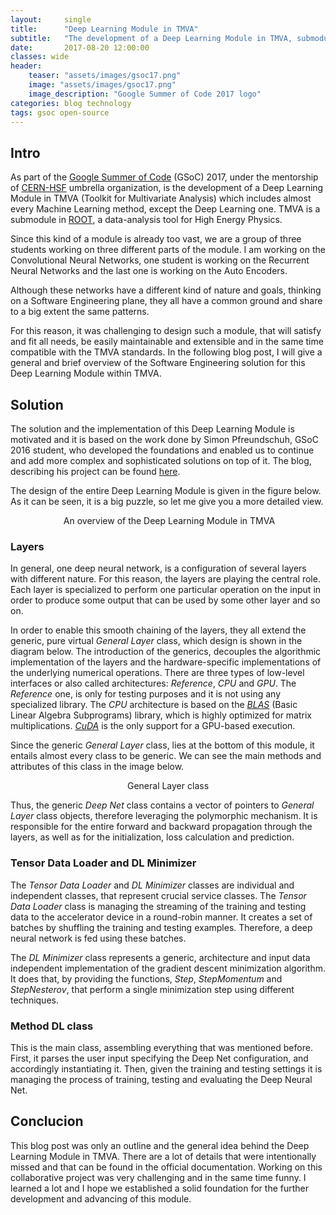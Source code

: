 ```yaml
---
layout:     single
title:      "Deep Learning Module in TMVA"
subtitle:   "The development of a Deep Learning Module in TMVA, submodule of CERN's data analysis tool, ROOT"
date:       2017-08-20 12:00:00
classes: wide
header:
    teaser: "assets/images/gsoc17.png"
    image: "assets/images/gsoc17.png"
    image_description: "Google Summer of Code 2017 logo"
categories: blog technology
tags: gsoc open-source
---
```


<h2> Intro </h2>
<p>As part of the <a href="https://summerofcode.withgoogle.com" target="_blank">Google Summer of Code</a> (GSoC) 2017,
under the mentorship of <a href="http://hepsoftwarefoundation.org" target="_blank">CERN-HSF</a> umbrella organization,
is the development of a Deep Learning Module in TMVA (Toolkit for Multivariate Analysis) which includes almost every
Machine Learning method, except the Deep Learning one. TMVA is a submodule in
<a href="https://root.cern.ch" target="_blank">ROOT</a>, a data-analysis tool for High Energy Physics.</p>

<p>Since this kind of a module is already too vast, we are a group of three students working on three different parts
of the module. I am working on the Convolutional Neural Networks, one student is working on the Recurrent Neural
Networks and the last one is working on the Auto Encoders.</p>

<p>Although these networks have a different kind of nature and goals, thinking on a Software Engineering plane,
they all have a common ground and share to a big extent the same patterns.</p>

<p>For this reason, it was challenging to design such a module, that will satisfy and fit all needs, be easily
maintainable and extensible and in the same time compatible with the TMVA standards. In the following blog post,
I will give a general and brief overview of the Software Engineering solution for this Deep Learning Module within
TMVA. </p>


<h2> Solution </h2>
<p>The solution and the implementation of this Deep Learning Module is motivated and it is based on the work done
by Simon Pfreundschuh, GSoC 2016 student, who developed the foundations and enabled us to continue and add more
complex and sophisticated solutions on top of it. The blog, describing his project can be found
<a href="http://simonpf.github.io/gsoc/" target="_blank">here</a>.</p>

<p>The design of the entire Deep Learning Module is given in the figure below. As it can be seen, it is a big puzzle,
so let me give you a more detailed view. </p>

<center>
<img src="{{ site.baseurl }}/assets/images/TMVA_DL_General.png" alt="">
<span class="caption text-muted">An overview of the Deep Learning Module in TMVA</span>
</center>

<h3> Layers </h3>
<p>In general, one deep neural network, is a configuration of several layers with different nature.
For this reason, the layers are playing the central role. Each layer is specialized to perform one
particular operation on the input in order to produce some output that can be used by some other layer and so on.
</p>

<p>In order to enable this smooth chaining of the layers, they all extend the generic, pure virtual
<i>General Layer</i> class, which design is shown in the diagram below. The introduction of the generics,
decouples the algorithmic implementation of the layers and the hardware-specific implementations of the
underlying numerical operations. There are three types of low-level interfaces or also called architectures:
<i>Reference</i>, <i>CPU</i> and <i>GPU</i>. The <i>Reference</i> one, is only for testing purposes and it is
not using any specialized library. The <i>CPU</i> architecture is based on the
<a href="http://www.netlib.org/blas/" target="_blank"><i>BLAS</i></a> (Basic Linear Algebra Subprograms) library,
which is highly optimized for matrix multiplications.
<a href="https://www.geforce.com/hardware/technology/cuda" target="_blank"><i>CuDA</i></a> is the only support
for a GPU-based execution.</p>

<p>Since the generic <i>General Layer</i> class, lies at the bottom of this module, it entails almost every class
to be generic. We can see the main methods and attributes of this class in the image below.</p>

<center>
<img src="{{ site.baseurl }}/assets/images/General_Layer.png" alt="">
<br/>
<span class="caption text-muted">General Layer class</span>
</center>

<p>Thus, the generic <i>Deep Net</i> class contains a vector of pointers to <i>General Layer</i>
class objects, therefore leveraging the polymorphic mechanism. It is responsible for the entire forward and backward
propagation through the layers, as well as for the initialization, loss calculation and prediction.</p>

<h3> Tensor Data Loader and DL Minimizer </h3>
<p>The <i>Tensor Data Loader</i> and <i>DL Minimizer</i> classes are individual and independent classes,
that represent crucial service classes. The <i>Tensor Data Loader</i> class is managing the streaming of the
training and testing data to the accelerator device in a round-robin manner. It creates a set of batches by
shuffling the training and testing examples. Therefore, a deep neural network is fed using these batches.</p>

<p>The <i>DL Minimizer</i> class represents a generic, architecture and input data independent implementation
of the gradient descent minimization algorithm. It does that, by providing the functions, <i>Step</i>,
<i>StepMomentum</i> and <i>StepNesterov</i>, that perform a single minimization step using different techniques.</p>

<h3> Method DL class </h3>
<p>This is the main class, assembling everything that was mentioned before. First, it parses the user input
specifying the Deep Net configuration, and accordingly instantiating it. Then, given the training and testing
settings it is managing the process of training, testing and evaluating the Deep Neural Net.</p>


<h2>Conclucion</h2>
<p>This blog post was only an outline and the general idea behind the Deep Learning Module in TMVA.
There are a lot of details that were intentionally missed and that can be found in the official documentation.
Working on this collaborative project was very challenging and in the same time funny. I learned a lot and I
hope we established a solid foundation for the further development and advancing of this module.</p>
